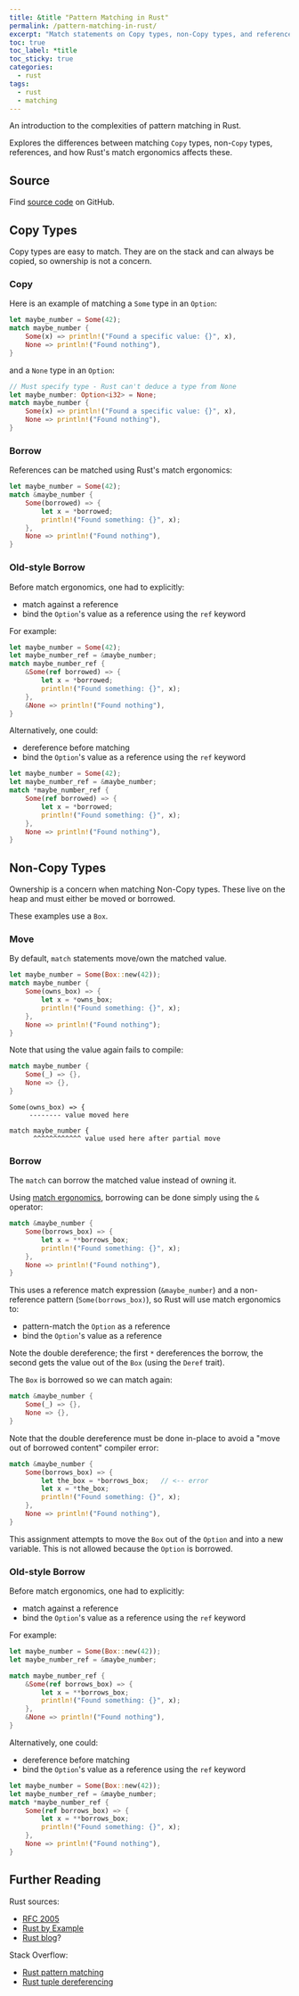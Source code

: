 ```yaml
---
title: &title "Pattern Matching in Rust"
permalink: /pattern-matching-in-rust/
excerpt: "Match statements on Copy types, non-Copy types, and references to both"
toc: true
toc_label: *title
toc_sticky: true
categories:
  - rust
tags:
  - rust
  - matching
---
```


An introduction to the complexities of pattern matching in Rust.

Explores the differences between matching `Copy` types, non-`Copy` types,
references, and how Rust's match ergonomics affects these.


## Source

Find [source code](https://github.com/KevinWMatthews/rust-pattern-matching) on GitHub.


## Copy Types

Copy types are easy to match.
They are on the stack and can always be copied, so ownership is not a concern.


### Copy

Here is an example of matching a `Some` type in an `Option`:

```rust
let maybe_number = Some(42);
match maybe_number {
    Some(x) => println!("Found a specific value: {}", x),
    None => println!("Found nothing"),
}
```

and a `None` type in an `Option`:

```rust
// Must specify type - Rust can't deduce a type from None
let maybe_number: Option<i32> = None;
match maybe_number {
    Some(x) => println!("Found a specific value: {}", x),
    None => println!("Found nothing"),
}
```


### Borrow

References can be matched using Rust's match ergonomics:

```rust
let maybe_number = Some(42);
match &maybe_number {
    Some(borrowed) => {
        let x = *borrowed;
        println!("Found something: {}", x);
    },
    None => println!("Found nothing"),
}
```


### Old-style Borrow

Before match ergonomics, one had to explicitly:

  * match against a reference
  * bind the `Option`'s value as a reference using the `ref` keyword

For example:

```rust
let maybe_number = Some(42);
let maybe_number_ref = &maybe_number;
match maybe_number_ref {
    &Some(ref borrowed) => {
        let x = *borrowed;
        println!("Found something: {}", x);
    },
    &None => println!("Found nothing"),
}
```

Alternatively, one could:

  * dereference before matching
  * bind the `Option`'s value as a reference using the `ref` keyword

```rust
let maybe_number = Some(42);
let maybe_number_ref = &maybe_number;
match *maybe_number_ref {
    Some(ref borrowed) => {
        let x = *borrowed;
        println!("Found something: {}", x);
    },
    None => println!("Found nothing"),
}
```


## Non-Copy Types

Ownership is a concern when matching Non-Copy types.
These live on the heap and must either be moved or borrowed.

These examples use a `Box`.


### Move

By default, `match` statements move/own the matched value.

```rust
let maybe_number = Some(Box::new(42));
match maybe_number {
    Some(owns_box) => {
        let x = *owns_box;
        println!("Found something: {}", x);
    },
    None => println!("Found nothing");
}
```

Note that using the value again fails to compile:

```rust
match maybe_number {
    Some(_) => {},
    None => {},
}
```

```
Some(owns_box) => {
     -------- value moved here

match maybe_number {
      ^^^^^^^^^^^^ value used here after partial move
```


### Borrow

The `match` can borrow the matched value instead of owning it.

Using [match ergonomics](https://github.com/rust-lang/rfcs/blob/master/text/2005-match-ergonomics.md),
borrowing can be done simply using the `&` operator:

```rust
match &maybe_number {
    Some(borrows_box) => {
        let x = **borrows_box;
        println!("Found something: {}", x);
    },
    None => println!("Found nothing"),
}
```

This uses a reference match expression (`&maybe_number`) and a non-reference pattern (`Some(borrows_box)`),
so Rust will use match ergonomics to:

  * pattern-match the `Option` as a reference
  * bind the `Option`'s value as a reference

Note the double dereference; the first `*` dereferences the borrow,
the second gets the value out of the `Box` (using the `Deref` trait).

The `Box` is borrowed so we can match again:

```rust
match &maybe_number {
    Some(_) => {},
    None => {},
}
```

Note that the double dereference must be done in-place to avoid a "move out of borrowed content" compiler error:

```rust
match &maybe_number {
    Some(borrows_box) => {
        let the_box = *borrows_box;   // <-- error
        let x = *the_box;
        println!("Found something: {}", x);
    },
    None => println!("Found nothing"),
}
```

This assignment attempts to move the `Box` out of the `Option` and into a new variable.
This is not allowed because the `Option` is borrowed.


### Old-style Borrow

Before match ergonomics, one had to explicitly:

  * match against a reference
  * bind the `Option`'s value as a reference using the `ref` keyword

For example:

```rust
let maybe_number = Some(Box::new(42));
let maybe_number_ref = &maybe_number;

match maybe_number_ref {
    &Some(ref borrows_box) => {
        let x = **borrows_box;
        println!("Found something: {}", x);
    },
    &None => println!("Found nothing"),
}
```

Alternatively, one could:

  * dereference before matching
  * bind the `Option`'s value as a reference using the `ref` keyword

```rust
let maybe_number = Some(Box::new(42));
let maybe_number_ref = &maybe_number;
match *maybe_number_ref {
    Some(ref borrows_box) => {
        let x = **borrows_box;
        println!("Found something: {}", x);
    },
    None => println!("Found nothing"),
}
```


## Further Reading

Rust sources:

  * [RFC 2005](https://github.com/rust-lang/rfcs/blob/master/text/2005-match-ergonomics.md)
  * [Rust by Example](https://doc.rust-lang.org/rust-by-example/flow_control/match.html)
  * [Rust blog](https://blog.rust-lang.org/2017/03/02/lang-ergonomics.html)?

Stack Overflow:

  * [Rust pattern matching](https://stackoverflow.com/questions/56511328/how-does-rust-pattern-matching-determine-if-the-bound-variable-will-be-a-referen)
  * [Rust tuple dereferencing](https://stackoverflow.com/questions/57128842/how-are-tuples-destructured-into-references/57128935#57128935)

